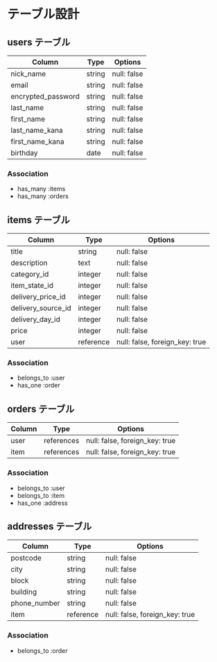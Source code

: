 # テーブル設計

## users テーブル

| Column             | Type   | Options     |
| ------------------ | ------ | ----------- |
| nick_name          | string | null: false |
| email              | string | null: false |
| encrypted_password | string | null: false |
| last_name          | string | null: false |
| first_name         | string | null: false |
| last_name_kana     | string | null: false |
| first_name_kana    | string | null: false |
| birthday           | date   | null: false |

### Association
- has_many :items
- has_many :orders


## items テーブル

| Column             | Type      | Options                        |
| ------------------ | ------    | ------------------------------ |
| title              | string    | null: false                    |
| description        | text      | null: false                    |
| category_id        | integer   | null: false                    |
| item_state_id      | integer   | null: false                    |
| delivery_price_id  | integer   | null: false                    |
| delivery_source_id | integer   | null: false                    |
| delivery_day_id    | integer   | null: false                    |
| price              | integer   | null: false                    |
| user               | reference | null: false, foreign_key: true |

### Association
- belongs_to :user
- has_one    :order


## orders テーブル

| Column | Type       | Options                        |
| ------ | ---------- | ------------------------------ |
| user   | references | null: false, foreign_key: true |
| item   | references | null: false, foreign_key: true |

### Association
- belongs_to :user
- belongs_to :item
- has_one :address


## addresses テーブル

| Column        | Type      | Options                        |
| -----------   | --------- | ------------------------------ |
| postcode      | string    | null: false                    |
| city          | string    | null: false                    |
| block         | string    | null: false                    |
| building      | string    | null: false                    |
| phone_number  | string    | null: false                    |
| item          | reference | null: false, foreign_key: true |

### Association
- belongs_to :order